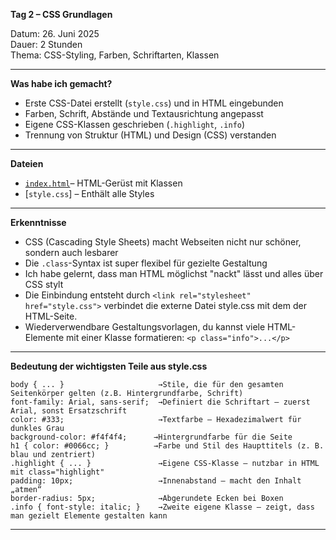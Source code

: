 **Tag 2 – CSS Grundlagen**

Datum: 26. Juni 2025  
Dauer: 2 Stunden  
Thema: CSS-Styling, Farben, Schriftarten, Klassen

---

**Was habe ich gemacht?**

- Erste CSS-Datei erstellt (`style.css`) und in HTML eingebunden
- Farben, Schrift, Abstände und Textausrichtung angepasst
- Eigene CSS-Klassen geschrieben (`.highlight`, `.info`)
- Trennung von Struktur (HTML) und Design (CSS) verstanden

---

**Dateien**
- [`index.html`](https://sugu4.github.io/100-days-of-code/Day02)– HTML-Gerüst mit Klassen
- [`style.css`] – Enthält alle Styles

---

**Erkenntnisse**
- CSS (Cascading Style Sheets) macht Webseiten nicht nur schöner, sondern auch lesbarer
- Die `.class`-Syntax ist super flexibel für gezielte Gestaltung
- Ich habe gelernt, dass man HTML möglichst "nackt" lässt und alles über CSS stylt
- Die Einbindung entsteht durch ``<link rel="stylesheet" href="style.css">`` verbindet die externe Datei style.css mit dem der HTML-Seite.
- Wiederverwendbare Gestaltungsvorlagen, du kannst viele HTML-Elemente mit einer Klasse formatieren: ``<p class="info">...</p>``

---

**Bedeutung der wichtigsten Teile aus style.css**

```
body { ... }                     →Stile, die für den gesamten Seitenkörper gelten (z.B. Hintergrundfarbe, Schrift)
font-family: Arial, sans-serif;	 →Definiert die Schriftart – zuerst Arial, sonst Ersatzschrift
color: #333;	                 →Textfarbe – Hexadezimalwert für dunkles Grau
background-color: #f4f4f4;	    →Hintergrundfarbe für die Seite
h1 { color: #0066cc; }	        →Farbe und Stil des Haupttitels (z. B. blau und zentriert)
.highlight { ... }	             →Eigene CSS-Klasse – nutzbar in HTML mit class="highlight"
padding: 10px;	                 →Innenabstand – macht den Inhalt „atmen“
border-radius: 5px;	             →Abgerundete Ecken bei Boxen
.info { font-style: italic; }	 →Zweite eigene Klasse – zeigt, dass man gezielt Elemente gestalten kann
```

---